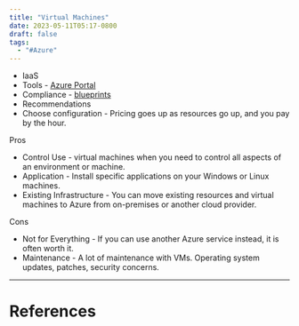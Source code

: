 ```yaml
---
title: "Virtual Machines"
date: 2023-05-11T05:17-0800
draft: false
tags: 
  - "#Azure"
---
```


- IaaS
- Tools - [Azure Portal](/notes/)
- Compliance - [blueprints](/notes/)
- Recommendations
- Choose configuration - Pricing goes up as resources go up, and you pay by the hour.

Pros
- Control Use - virtual machines when you need to control all aspects of an environment or machine.
- Application - Install specific applications on your Windows or Linux machines.
- Existing Infrastructure - You can move existing resources and virtual machines to Azure from on-premises or another cloud provider.

Cons
- Not for Everything - If you can use another Azure service instead, it is often worth it.
- Maintenance - A lot of maintenance with VMs. Operating system updates, patches, security concerns.

---
# References
